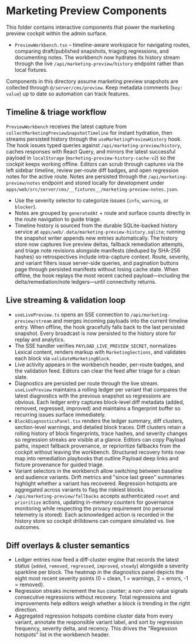 # Marketing Preview Components

This folder contains interactive components that power the marketing preview cockpit within the admin surface.

- `PreviewWorkbench.tsx` – timeline-aware workspace for navigating routes, comparing draft/published snapshots, triaging regressions, and documenting notes. The workbench now hydrates its history stream through the live `/api/marketing-preview/history` endpoint rather than local fixtures.

Components in this directory assume marketing preview snapshots are collected through `@/server/cms/preview`. Keep metadata comments (`key: value`) up to date so automation can track features.

## Timeline & triage workflow

`PreviewWorkbench` receives the latest capture from `collectMarketingPreviewSnapshotTimeline` for instant hydration, then streams persisted history through the `useMarketingPreviewHistory` hook. The hook issues typed queries against `/api/marketing-preview/history`, caches responses with React Query, and mirrors the latest successful payload in `localStorage` (`marketing-preview-history-cache-v2`) so the cockpit keeps working offline. Editors can scrub through captures via the left sidebar timeline, review per-route diff badges, and open regression notes for the active route. Notes are persisted through the `/api/marketing-preview/notes` endpoint and stored locally for development under `apps/web/src/server/cms/__fixtures__/marketing-preview-notes.json`.

- Use the severity selector to categorize issues (`info`, `warning`, or `blocker`).
- Notes are grouped by `generatedAt` + route and surface counts directly in the route navigation to guide triage.
- Timeline history is sourced from the durable SQLite-backed history service at `apps/web/.data/marketing-preview-history.sqlite`; running the snapshot writer appends new entries automatically. The history store now captures live preview deltas, fallback remediation attempts, and triage note revisions alongside manifests (deduped by SHA-256 hashes) so retrospectives include intra-capture context. Route, severity, and variant filters issue server-side queries, and pagination buttons page through persisted manifests without losing cache state. When offline, the hook replays the most recent cached payload—including the delta/remediation/note ledgers—until connectivity returns.

## Live streaming & validation loop

- `useLivePreview.ts` opens an SSE connection to `/api/marketing-preview/stream` and merges incoming payloads into the current timeline entry. When offline, the hook gracefully falls back to the last persisted snapshot. Every broadcast is now persisted to the history store for replay and analytics.
- The SSE handler verifies `PAYLOAD_LIVE_PREVIEW_SECRET`, normalizes Lexical content, renders markup with `MarketingSections`, and validates each block via `validateMarketingBlock`.
- Live activity appears in the workbench header, per-route badges, and the validation feed. Editors can clear the feed after triage for a clean slate.
- Diagnostics are persisted per route through the live stream. `useLivePreview` maintains a rolling ledger per variant that compares the latest diagnostics with the previous snapshot so regressions are obvious. Each ledger entry captures block-level diff metadata (added, removed, regressed, improved) and maintains a fingerprint buffer so recurring issues surface immediately.
- `BlockDiagnosticsPanel.tsx` renders the ledger summary, diff clusters, section-level warnings, and detailed block traces. Diff clusters retain a rolling history of block fingerprints, trace hashes, and severity changes so regression streaks are visible at a glance. Editors can copy Payload paths, inspect fallback provenance, or reprioritize fallbacks from the cockpit without leaving the workbench. Structured recovery hints now map into remediation playbooks that outline Payload deep links and fixture provenance for guided triage.
- Variant selectors in the workbench allow switching between baseline and audience variants. Drift metrics and "since last green" summaries highlight whether a variant has recovered. Regression hotspots are aggregated across variants to flag the riskiest blocks.
- `/api/marketing-preview/fallbacks` accepts authenticated `reset` and `prioritize` actions, updating in-memory counters for governance monitoring while respecting the privacy requirement (no personal telemetry is stored). Each acknowledged action is recorded in the history store so cockpit drilldowns can compare simulated vs. live outcomes.

## Diff overlays & cluster semantics

- Ledger entries now feed a diff-cluster engine that records the latest status (`added`, `removed`, `regressed`, `improved`, `steady`) alongside a severity sparkline per block. The heatmap in the diagnostics panel depicts the eight most recent severity points (0 = clean, 1 = warnings, 2 = errors, -1 = removed).
- Regression streaks increment the `Run` counter; a non-zero value signals consecutive regressions without recovery. Total regressions and improvements help editors weigh whether a block is trending in the right direction.
- Aggregated regression hotspots combine cluster data from every variant, annotate the responsible variant label, and sort by regression frequency, severity delta, and recency. This drives the "Regression hotspots" list in the workbench header.
